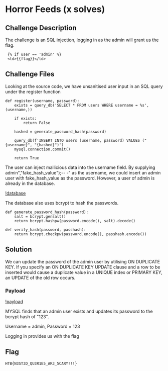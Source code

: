 # Horror Feeds (x solves)

## Challenge Description
The challenge is an SQL injection, logging in as the admin will grant us the flag.

```
 {% if user == 'admin' %}
 <td>{{flag}}</td>
```

## Challenge Files
Looking at the source code, we have unsanitised user input in an SQL query under the register function

```
def register(username, password):
    exists = query_db('SELECT * FROM users WHERE username = %s', (username,))
   
    if exists:
        return False
    
    hashed = generate_password_hash(password)

    query_db(f'INSERT INTO users (username, password) VALUES ("{username}", "{hashed}")')
    mysql.connection.commit()

    return True
```

The user can inject mallicious data into the username field.
By supplying 
admin","fake_hash_value");-- -" as the username, we could insert an admin user with fake_hash_value as the password. However, a user of admin is already in the database.

[!database](../images/horror1.png)

The database also uses bcrypt to hash the passwords.
```
def generate_password_hash(password):
    salt = bcrypt.gensalt()
    return bcrypt.hashpw(password.encode(), salt).decode()

def verify_hash(password, passhash):
    return bcrypt.checkpw(password.encode(), passhash.encode())
```

## Solution
We can update the password of the admin user by utilising ON DUPLICATE KEY. If you specify an ON DUPLICATE KEY UPDATE clause and a row to be inserted would cause a duplicate value in a UNIQUE index or PRIMARY KEY, an UPDATE of the old row occurs.

### Payload

[!payload](../../HackTheBoo/images/horror2.png)

MYSQL finds that an admin user exists and updates its password to the bcrypt hash of "123".

Username = admin, Password = 123

Logging in provides us with the flag

## Flag
```
HTB{N3ST3D_QU3R1E5_AR3_5CARY!!!}
```





